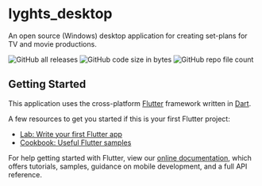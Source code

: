 # lyghts_desktop

An open source (Windows) desktop application for creating set-plans for TV and movie productions.

![GitHub all releases](https://img.shields.io/github/downloads/MindStudioOfficial/lyghts_desktop/total?style=flat-square)
![GitHub code size in bytes](https://img.shields.io/github/languages/code-size/MindStudioOfficial/lyghts_desktop?style=flat-square)
![GitHub repo file count](https://img.shields.io/github/directory-file-count/MindStudioOfficial/lyghts_desktop?style=flat-square)

## Getting Started

This application uses the cross-platform [Flutter](https://flutter.dev/) framework written in [Dart](https://dart.dev/).

A few resources to get you started if this is your first Flutter project:

- [Lab: Write your first Flutter app](https://flutter.dev/docs/get-started/codelab)
- [Cookbook: Useful Flutter samples](https://flutter.dev/docs/cookbook)

For help getting started with Flutter, view our
[online documentation](https://flutter.dev/docs), which offers tutorials,
samples, guidance on mobile development, and a full API reference.
